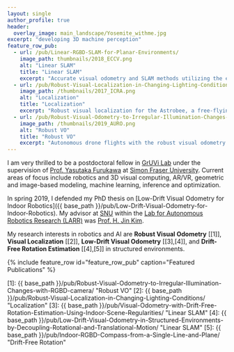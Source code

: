 ```yaml
---
layout: single
author_profile: true
header:
  overlay_image: main_landscape/Yosemite_withme.jpg
excerpt: "developing 3D machine perception"
feature_row_pub:
  - url: /pub/Linear-RGBD-SLAM-for-Planar-Environments/
    image_path: thumbnails/2018_ECCV.png
    alt: "Linear SLAM"
    title: "Linear SLAM"
    excerpt: "Accurate visual odometry and SLAM methods utilizing the environmental structures."
  - url: /pub/Robust-Visual-Localization-in-Changing-Lighting-Conditions/
    image_path: /thumbnails/2017_ICRA.png
    alt: "Localization"
    title: "Localization"
    excerpt: "Robust visual localization for the Astrobee, a free-flying robot on the ISS develpoed by NASA Ames Research Center."
  - url: /pub/Robust-Visual-Odometry-to-Irregular-Illumination-Changes-with-RGBD-camera/
    image_path: /thumbnails/2019_AURO.png
    alt: "Robust VO"
    title: "Robust VO"
    excerpt: "Autonomous drone flights with the robust visual odometry under dynamic lighting conditions."
---
```


I am very thrilled to be a postdoctoral fellow in [GrUVi Lab](http://gruvi.cs.sfu.ca/) under the supervision of [Prof. Yasutaka Furukawa](http://www.cs.sfu.ca/~furukawa/) at [Simon Fraser University](https://www.sfu.ca/).
Current areas of focus include robotics and 3D visual computing, AR/VR, geometric and image-based modeling, machine learning, inference and optimization.


In spring 2019, I defended my PhD thesis on [Low-Drift Visual Odometry for Indoor Robotics]({{ base_path }}/pub/Low-Drift-Visual-Odometry-for-Indoor-Robotics).
My advisor at [SNU](http://en.snu.ac.kr/) within the [Lab for Autonomous Robotics Research (LARR)](http://larr.snu.ac.kr/) was [Prof. H. Jin Kim](http://larr.snu.ac.kr/index.php/people/).


My research interests in robotics and AI are **Robust Visual Odometry** [[1]], **Visual Localization** [[2]],
**Low-Drift Visual Odometry** [[3],[4]], and **Drift-Free Rotation Estimation** [[4],[5]] in structured environments.

{% include feature_row id="feature_row_pub" caption="Featured Publications" %}



[1]: {{ base_path }}/pub/Robust-Visual-Odometry-to-Irregular-Illumination-Changes-with-RGBD-camera/ "Robust VO"
[2]: {{ base_path }}/pub/Robust-Visual-Localization-in-Changing-Lighting-Conditions/ "Localization"
[3]: {{ base_path }}/pub/Visual-Odometry-with-Drift-Free-Rotation-Estimation-Using-Indoor-Scene-Regularities/ "Linear SLAM"
[4]: {{ base_path }}/pub/Low-Drift-Visual-Odometry-in-Structured-Environments-by-Decoupling-Rotational-and-Translational-Motion/ "Linear SLAM"
[5]: {{ base_path }}/pub/Indoor-RGBD-Compass-from-a-Single-Line-and-Plane/ "Drift-Free Rotation"